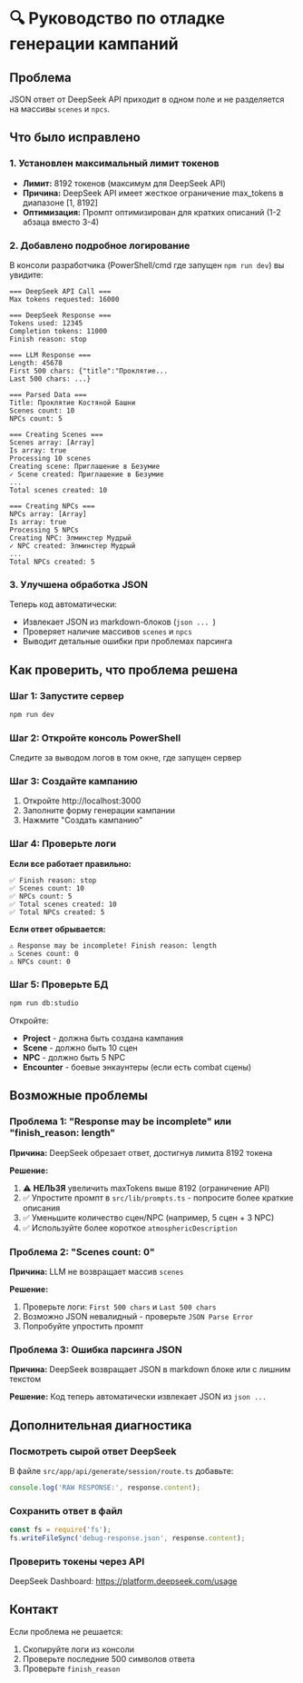 # 🔍 Руководство по отладке генерации кампаний

## Проблема
JSON ответ от DeepSeek API приходит в одном поле и не разделяется на массивы `scenes` и `npcs`.

## Что было исправлено

### 1. Установлен максимальный лимит токенов
- **Лимит:** 8192 токенов (максимум для DeepSeek API)
- **Причина:** DeepSeek API имеет жесткое ограничение max_tokens в диапазоне [1, 8192]
- **Оптимизация:** Промпт оптимизирован для кратких описаний (1-2 абзаца вместо 3-4)

### 2. Добавлено подробное логирование

В консоли разработчика (PowerShell/cmd где запущен `npm run dev`) вы увидите:

```
=== DeepSeek API Call ===
Max tokens requested: 16000

=== DeepSeek Response ===
Tokens used: 12345
Completion tokens: 11000
Finish reason: stop

=== LLM Response ===
Length: 45678
First 500 chars: {"title":"Проклятие...
Last 500 chars: ...}

=== Parsed Data ===
Title: Проклятие Костяной Башни
Scenes count: 10
NPCs count: 5

=== Creating Scenes ===
Scenes array: [Array]
Is array: true
Processing 10 scenes
Creating scene: Приглашение в Безумие
✓ Scene created: Приглашение в Безумие
...
Total scenes created: 10

=== Creating NPCs ===
NPCs array: [Array]
Is array: true
Processing 5 NPCs
Creating NPC: Элминстер Мудрый
✓ NPC created: Элминстер Мудрый
...
Total NPCs created: 5
```

### 3. Улучшена обработка JSON

Теперь код автоматически:
- Извлекает JSON из markdown-блоков (```json ... ```)
- Проверяет наличие массивов `scenes` и `npcs`
- Выводит детальные ошибки при проблемах парсинга

## Как проверить, что проблема решена

### Шаг 1: Запустите сервер
```bash
npm run dev
```

### Шаг 2: Откройте консоль PowerShell
Следите за выводом логов в том окне, где запущен сервер

### Шаг 3: Создайте кампанию
1. Откройте http://localhost:3000
2. Заполните форму генерации кампании
3. Нажмите "Создать кампанию"

### Шаг 4: Проверьте логи

**Если все работает правильно:**
```
✅ Finish reason: stop
✅ Scenes count: 10
✅ NPCs count: 5
✅ Total scenes created: 10
✅ Total NPCs created: 5
```

**Если ответ обрывается:**
```
⚠️ Response may be incomplete! Finish reason: length
⚠️ Scenes count: 0
⚠️ NPCs count: 0
```

### Шаг 5: Проверьте БД
```bash
npm run db:studio
```

Откройте:
- **Project** - должна быть создана кампания
- **Scene** - должно быть 10 сцен
- **NPC** - должно быть 5 NPC
- **Encounter** - боевые энкаунтеры (если есть combat сцены)

## Возможные проблемы

### Проблема 1: "Response may be incomplete" или "finish_reason: length"
**Причина:** DeepSeek обрезает ответ, достигнув лимита 8192 токена

**Решение:**
1. ⚠️ **НЕЛЬЗЯ** увеличить maxTokens выше 8192 (ограничение API)
2. ✅ Упростите промпт в `src/lib/prompts.ts` - попросите более краткие описания
3. ✅ Уменьшите количество сцен/NPC (например, 5 сцен + 3 NPC)
4. ✅ Используйте более короткое `atmosphericDescription`

### Проблема 2: "Scenes count: 0"
**Причина:** LLM не возвращает массив `scenes`

**Решение:**
1. Проверьте логи: `First 500 chars` и `Last 500 chars`
2. Возможно JSON невалидный - проверьте `JSON Parse Error`
3. Попробуйте упростить промпт

### Проблема 3: Ошибка парсинга JSON
**Причина:** DeepSeek возвращает JSON в markdown блоке или с лишним текстом

**Решение:** Код теперь автоматически извлекает JSON из ```json ... ```

## Дополнительная диагностика

### Посмотреть сырой ответ DeepSeek
В файле `src/app/api/generate/session/route.ts` добавьте:

```typescript
console.log('RAW RESPONSE:', response.content);
```

### Сохранить ответ в файл
```typescript
const fs = require('fs');
fs.writeFileSync('debug-response.json', response.content);
```

### Проверить токены через API
DeepSeek Dashboard: https://platform.deepseek.com/usage

## Контакт
Если проблема не решается:
1. Скопируйте логи из консоли
2. Проверьте последние 500 символов ответа
3. Проверьте `finish_reason`


